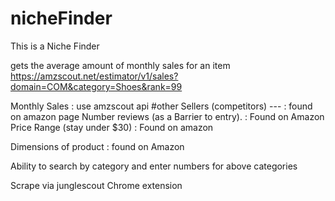 # nicheFinder
This is a Niche Finder 


gets the average amount of monthly sales for an item
https://amzscout.net/estimator/v1/sales?domain=COM&category=Shoes&rank=99


Monthly Sales                                       : use amzscout api
#other Sellers (competitors)  ---                   : found on amazon page
Number reviews (as a Barrier to entry).             : Found on Amazon
Price Range (stay under $30)                        : Found on amazon

Dimensions of product                               : found on Amazon



Ability to search by category and enter numbers for above categories

Scrape via junglescout Chrome extension
